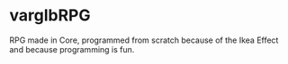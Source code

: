 # varglbRPG
 RPG made in Core, programmed from scratch because of the Ikea Effect and because programming is fun.
